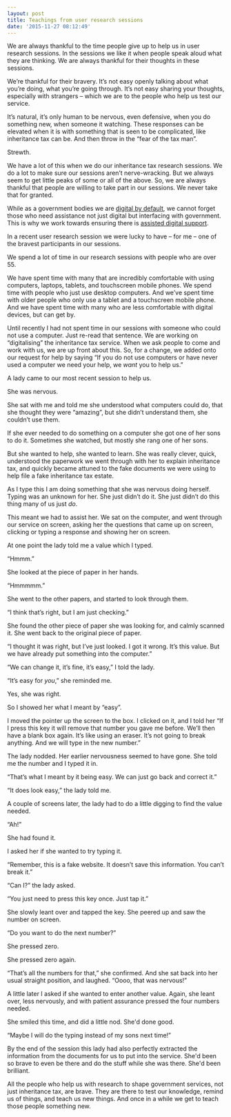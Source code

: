 ```yaml
---
layout: post
title: Teachings from user research sessions
date: '2015-11-27 08:12:49'
---
```


We are always thankful to the time people give up to help us in user research sessions. In the sessions we like it when people speak aloud what they are thinking. We are always thankful for their thoughts in these sessions.

We’re thankful for their bravery. It’s not easy openly talking about what you’re doing, what you’re going through. It’s not easy sharing your thoughts, especially with strangers – which we are to the people who help us test our service.

It’s natural, it’s only human to be nervous, even defensive, when you do something new, when someone it watching. These responses can be elevated when it is with something that is seen to be complicated, like inheritance tax can be. And then throw in the “fear of the tax man”. 

Strewth.

We have a lot of this when we do our inheritance tax research sessions. We do a lot to make sure our sessions aren’t nerve-wracking. But we always seem to get little peaks of some or all of the above. So, we are always thankful that people are willing to take part in our sessions. We never take that for granted.

While as a government bodies we are [digital by default](https://www.gov.uk/service-manual/digital-by-default), we cannot forget those who need assistance not just digital but interfacing with government. This is why we work towards ensuring there is [assisted digital support](https://www.gov.uk/service-manual/assisted-digital/index.html).

In a recent user research session we were lucky to have – for me – one of the bravest participants in our sessions.

We spend a lot of time in our research sessions with people who are over 55.

We have spent time with many that are incredibly comfortable with using computers, laptops, tablets, and touchscreen mobile phones. We spend time with people who just use desktop computers. And we’ve spent time with older people who only use a tablet and a touchscreen mobile phone. And we have spent time with many who are less comfortable with digital devices, but can get by.

Until recently I had not spent time in our sessions with someone who could not use a computer. Just re-read that sentence. We are working on “digitalising” the inheritance tax service. When we ask people to come and work with us, we are up front about this. So, for a change, we added onto our request for help by saying “If you do not use computers or have never used a computer we need your help, we *want* you to help us.”

A lady came to our most recent session to help us.

She was nervous.

She sat with me and told me she understood what computers could do, that she thought they were “amazing”, but she didn’t understand them, she couldn’t use them.

If she ever needed to do something on a computer she got one of her sons to do it. Sometimes she watched, but mostly she rang one of her sons.

But she wanted to help, she wanted to learn. She was really clever, quick, understood the paperwork we went through with her to explain inheritance tax, and quickly became attuned to the fake documents we were using to help file a fake inheritance tax estate.

As I type this I am doing something that she was nervous doing herself. Typing was an unknown for her. She just didn’t do it. She just didn’t do this thing many of us just *do*.

This meant we had to assist her. We sat on the computer, and went through our service on screen, asking her the questions that came up on screen, clicking or typing a response and showing her on screen.

At one point the lady told me a value which I typed.

“Hmmm.”

She looked at the piece of paper in her hands.

“Hmmmmm.”

She went to the other papers, and started to look through them.

“I think that’s right, but I am just checking.”

She found the other piece of paper she was looking for, and calmly scanned it. She went back to the original piece of paper.

“I thought it was right, but I’ve just looked. I got it wrong. It’s this value. But we have already put something into the computer.”

“We can change it, it’s fine, it’s easy,” I told the lady.

“It’s easy for *you*,” she reminded me.

Yes, she was right.

So I showed her what I meant by “easy”.

I moved the pointer up the screen to the box. I clicked on it, and I told her “If I press this key it will remove that number you gave me before. We’ll then have a blank box again. It’s like using an eraser. It’s not going to break anything. And we will type in the new number.”

The lady nodded. Her earlier nervousness seemed to have gone. She told me the number and I typed it in.

“That’s what I meant by it being easy. We can just go back and correct it.”

“It does look easy,” the lady told me.

A couple of screens later, the lady had to do a little digging to find the value needed.

“Ah!”

She had found it.

I asked her if she wanted to try typing it. 

“Remember, this is a fake website. It doesn’t save this information. You can’t break it.”

“Can I?” the lady asked.

“You just need to press this key once. Just tap it.”

She slowly leant over and tapped the key. She peered up and saw the number on screen.

“Do you want to do the next number?”

She pressed zero.

She pressed zero again.

“That’s all the numbers for that,” she confirmed. And she sat back into her usual straight position, and laughed. “Oooo, that was nervous!”

A little later I asked if she wanted to enter another value. Again, she leant over, less nervously, and with patient assurance pressed the four numbers needed.

She smiled this time, and did a little nod. She'd done good.

“Maybe I will do the typing instead of my sons next time!”

By the end of the session this lady had also perfectly extracted the information from the documents for us to put into the service. She'd been so brave to even be there and do the stuff while she was there. She'd been brilliant.

All the people who help us with research to shape government services, not just inheritance tax, are brave. They are there to test our knowledge, remind us of things, and teach us new things. And once in a while we get to teach those people something new.